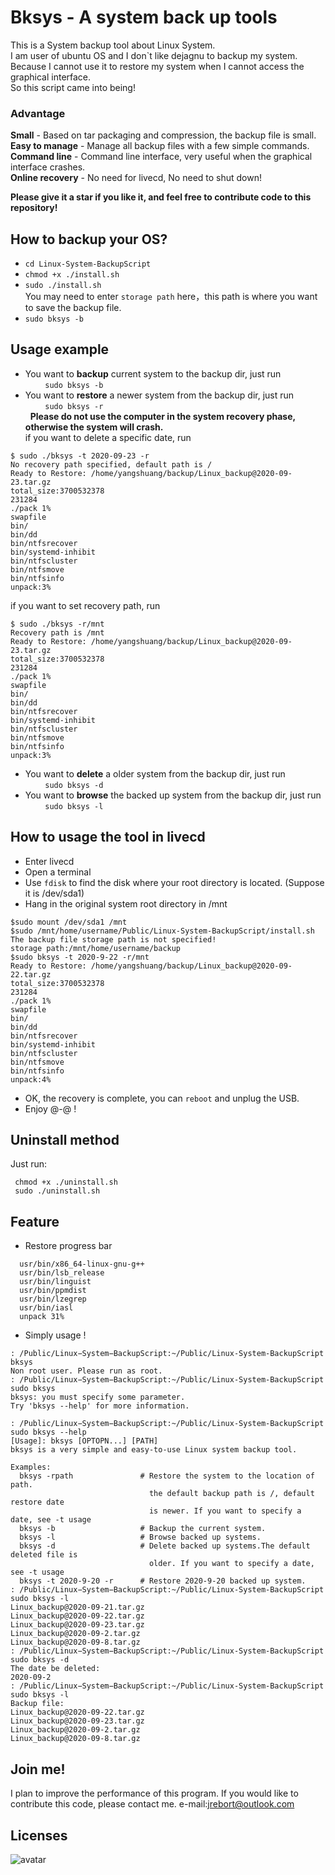
# Bksys - A system back up tools
  This is a System backup tool about Linux System.  
  I am user of ubuntu OS and I don\`t like dejagnu to backup my system.  
  Because I cannot use it to restore my system when I cannot access the graphical interface.  
  So this script came into being!
  
  ### Advantage
  **Small** - Based on tar packaging and compression, the backup file is small.  
  **Easy to manage** - Manage all backup files with a few simple commands.  
  **Command line** - Command line interface, very useful when the graphical interface crashes.  
  **Online recovery** - No need for livecd, No need to shut down!  
  
  **Please give it a star if you like it, and feel free to contribute code to this repository!**

## How to backup your OS?
  - `cd Linux-System-BackupScript`  
  - `chmod +x ./install.sh`  
  - `sudo ./install.sh`    
  You may need to enter `storage path` here，this path is where you want to save the backup file.
  - `sudo bksys -b`
  
## Usage example

- You want to **backup** current system to the backup dir,  just run   
 &nbsp; &nbsp; &nbsp;  &nbsp; `sudo bksys -b`  
 - You want to **restore** a newer system from the backup dir, just run  
 &nbsp; &nbsp; &nbsp;  &nbsp; `sudo bksys -r`  
 &nbsp; **Please do not use the computer in the system recovery phase, otherwise the system will crash.**  
 if you want to delete a specific date, run  
 ```
$ sudo ./bksys -t 2020-09-23 -r                              
No recovery path specified, default path is /
Ready to Restore: /home/yangshuang/backup/Linux_backup@2020-09-23.tar.gz
total_size:3700532378
231284
./pack 1%    
swapfile
bin/                                                                                                                 
bin/dd
bin/ntfsrecover
bin/systemd-inhibit
bin/ntfscluster
bin/ntfsmove
bin/ntfsinfo
unpack:3%
 ```
 if you want to set recovery path, run  
 ```
 $ sudo ./bksys -r/mnt                           
Recovery path is /mnt
Ready to Restore: /home/yangshuang/backup/Linux_backup@2020-09-23.tar.gz
total_size:3700532378
231284
./pack 1%    
swapfile
bin/                                                                                                                 
bin/dd
bin/ntfsrecover
bin/systemd-inhibit
bin/ntfscluster
bin/ntfsmove
bin/ntfsinfo
unpack:3%
 ```
 - You want to **delete** a older system from the backup dir, just run  
&nbsp; &nbsp; &nbsp;  &nbsp;  `sudo bksys -d`
 - You want to **browse** the backed up system from the backup dir, just run  
 &nbsp; &nbsp; &nbsp;  &nbsp; `sudo bksys -l`
 
## How to usage the tool in livecd
- Enter livecd
- Open a terminal
- Use `fdisk` to find the disk where your root directory is located. (Suppose it is /dev/sda1)
- Hang in the original system root directory in /mnt
```
$sudo mount /dev/sda1 /mnt
$sudo /mnt/home/username/Public/Linux-System-BackupScript/install.sh
The backup file storage path is not specified!
storage path:/mnt/home/username/backup
$sudo bksys -t 2020-9-22 -r/mnt
Ready to Restore: /home/yangshuang/backup/Linux_backup@2020-09-22.tar.gz
total_size:3700532378
231284
./pack 1%    
swapfile
bin/                                                                                                                 
bin/dd
bin/ntfsrecover
bin/systemd-inhibit
bin/ntfscluster
bin/ntfsmove
bin/ntfsinfo
unpack:4%
```
- OK, the recovery is complete, you can `reboot` and unplug the USB.
- Enjoy @-@ !
## Uninstall method
Just run:  
```
 chmod +x ./uninstall.sh
 sudo ./uninstall.sh
```
##  Feature
- Restore progress bar  
```
  usr/bin/x86_64-linux-gnu-g++  
  usr/bin/lsb_release  
  usr/bin/linguist  
  usr/bin/ppmdist  
  usr/bin/lzegrep  
  usr/bin/iasl  
  unpack 31%  
```
  
- Simply usage !  
```
: /Public/Linux−System−BackupScript:~/Public/Linux-System-BackupScript bksys
Non root user. Please run as root.
: /Public/Linux−System−BackupScript:~/Public/Linux-System-BackupScript sudo bksys   
bksys: you must specify some parameter.  
Try 'bksys --help' for more information.  
  
: /Public/Linux−System−BackupScript:~/Public/Linux-System-BackupScript sudo bksys --help
[Usage]: bksys [OPTOPN...] [PATH]
bksys is a very simple and easy-to-use Linux system backup tool.

Examples:
  bksys -rpath               # Restore the system to the location of path.               
                               the default backup path is /, default restore date        
                               is newer. If you want to specify a date, see -t usage     
  bksys -b                   # Backup the current system.  
  bksys -l                   # Browse backed up systems.   
  bksys -d                   # Delete backed up systems.The default deleted file is      
                               older. If you want to specify a date, see -t usage        
  bksys -t 2020-9-20 -r      # Restore 2020-9-20 backed up system.
: /Public/Linux−System−BackupScript:~/Public/Linux-System-BackupScript sudo bksys -l  
Linux_backup@2020-09-21.tar.gz  
Linux_backup@2020-09-22.tar.gz  
Linux_backup@2020-09-23.tar.gz  
Linux_backup@2020-09-2.tar.gz  
Linux_backup@2020-09-8.tar.gz  
: /Public/Linux−System−BackupScript:~/Public/Linux-System-BackupScript sudo bksys -d  
The date be deleted:  
2020-09-2  
: /Public/Linux−System−BackupScript:~/Public/Linux-System-BackupScript sudo bksys -l  
Backup file:  
Linux_backup@2020-09-22.tar.gz  
Linux_backup@2020-09-23.tar.gz  
Linux_backup@2020-09-2.tar.gz  
Linux_backup@2020-09-8.tar.gz  
```
## Join me!
I plan to improve the performance of this program. If you would like to contribute this code, please contact me.
e-mail:jrebort@outlook.com

## Licenses
  
![avatar](./material/license.png)  
  
